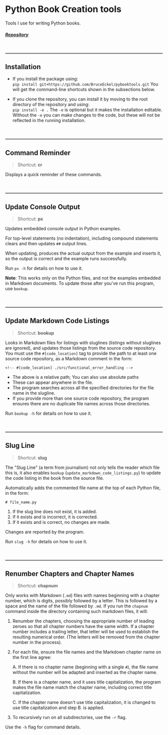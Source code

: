 # Python Book Creation tools

Tools I use for writing Python books.

##### [Repository](https://github.com/BruceEckel/pybooktools)

<hr style="height:3px;border-width:0;color:gray;background-color:gray; margin-top:50px;">

## Installation

- If you install the package using:  
      ```
      pip install git+https://github.com/BruceEckel/pybooktools.git
      ```
  You will get the command-line shortcuts shown in the subsections below.

- If you clone the repository, you can install it by moving to the root
  directory of the repository and using:  
      ```
      pip install -e .
      ```
  The `-e` is optional but it makes the installation editable. Without the `-e` you
  can make changes to the code, but these will not be reflected in the running installation.

<hr style="height:3px;border-width:0;color:gray;background-color:gray; margin-top:50px;">

## Command Reminder

> Shortcut: **cr**

Displays a quick reminder of these commands.

<hr style="height:3px;border-width:0;color:gray;background-color:gray; margin-top:50px;">

## Update Console Output

> Shortcut: **px**

Updates embedded console output in Python examples.

For top-level statements (no indentation), including compound statements clears and then updates `##` output lines.

When updating, produces the actual output from the example and inserts it, 
so the output is correct and the example runs successfully.

Run `px -h` for details on how to use it.

**Note**: This works only on the Python files, and not
the examples embedded in Markdown documents. To update those after
you've run this program, use `bookup`.

<hr style="height:3px;border-width:0;color:gray;background-color:gray; margin-top:50px;">

## Update Markdown Code Listings

> Shortcut: **bookup**

Looks in Markdown files for listings with sluglines (listings without sluglines are ignored),
and updates those listings from the source code repository.
You must use the `#[code_location]` tag to provide the path to at least one source code repository,
as a Markdown comment in the form:

```text
<!-- #[code_location] ./src/functional_error_handling -->
```

- The above is a relative path; You can also use absolute paths
- These can appear anywhere in the file.
- The program searches across all the specified directories for the file name
  in the slugline.
- If you provide more than one source code repository, the program ensures
  there are no duplicate file names across those directories.

Run `bookup -h` for details on how to use it.

<hr style="height:3px;border-width:0;color:gray;background-color:gray; margin-top:50px;">


## Slug Line

> Shortcut: **slug**

The "Slug Line" (a term from journalism) not only tells the reader which file
this is, it also enables `bookup` (`update_markdown_code_listings.py`) 
to update the code listing in the book from the source file.

Automatically adds the commented file name at the top of each Python file,
in the form:

```text
# file_name.py
```

1. If the slug line does not exist, it is added.
2. If it exists and is incorrect, it is corrected.
3. If it exists and is correct, no changes are made.

Changes are reported by the program.

Run `slug -h` for details on how to use it.

<hr style="height:3px;border-width:0;color:gray;background-color:gray; margin-top:50px;">

## Renumber Chapters and Chapter Names

> Shortcut: **chapnum**

Only works with Markdown (`.md`) files with names beginning with a chapter number, which is digits, possibly followed by a letter.
This is followed by a space and the name of the file followed by `.md`.
If you run the `chapnum` command inside the directory containing such markdown files, it will:

1. Renumber the chapters, choosing the appropriate number of leading zeroes so that all chapter numbers have the same width.
    If a chapter number includes a trailing letter, that letter will be used to establish the resulting numerical order.
    (The letters will be removed from the chapter number in the process).

2. For each file, ensure the file names and the Markdown chapter name on the first line agree:

    A. If there is no chapter name (beginning with a single `#`), the file name without the number will be adapted and inserted as the chapter name.

    B. If there is a chapter name, and it uses title capitalization, the program makes the file name match the chapter name, including correct title capitalization.

    C. If the chapter name doesn't use title capitalization, it is changed to use title capitalization and step B. is applied.

3. To recursively run on all subdirectories, use the `-r` flag.

Use the `-h` flag for command details.
